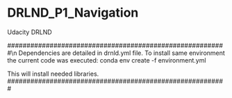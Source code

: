 # DRLND_P1_Navigation
Udacity DRLND








#########################################################\n
Dependencies are detailed in drnld.yml file. 
To install same environment the current code was executed:
conda env create -f environment.yml

This will install needed libraries. 
#########################################################
